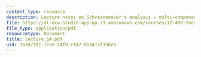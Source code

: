 ```yaml
---
content_type: resource
description: Lecture notes on Schreinemaker's analysis - multi-component systems.
file: https://ol-ocw-studio-app-qa.s3.amazonaws.com/courses/12-480-thermodynamics-for-geoscientists-fall-2006/1a187f01113e24f0cf47853415f35be9_lecture_14.pdf
file_type: application/pdf
resourcetype: Document
title: lecture_14.pdf
uid: 1a187f01-113e-24f0-cf47-853415f35be9
---
```

